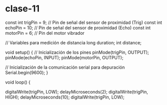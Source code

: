 # clase-11

const int trigPin = 9;  // Pin de señal del sensor de proximidad (Trig)
const int echoPin = 10; // Pin de señal del sensor de proximidad (Echo)
const int motorPin = 6; // Pin del motor vibrador

// Variables para medición de distancia
long duration;
int distance;

void setup() {
  // Inicialización de los pines
  pinMode(trigPin, OUTPUT);
  pinMode(echoPin, INPUT);
  pinMode(motorPin, OUTPUT);

  // Inicialización de la comunicación serial para depuración
  Serial.begin(9600);
}

void loop() {
  
  digitalWrite(trigPin, LOW);
  delayMicroseconds(2);
  digitalWrite(trigPin, HIGH);
  delayMicroseconds(10);
  digitalWrite(trigPin, LOW);
